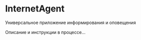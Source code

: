 # InternetAgent
Универсальное приложение информирования и оповещения

Описание и инструкции в процессе...
